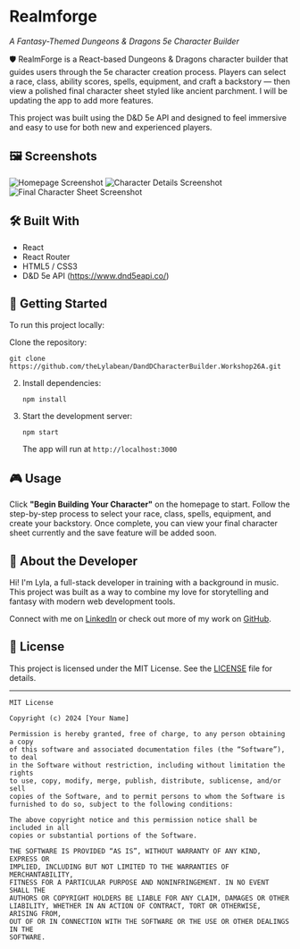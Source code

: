 # Realmforge
*A Fantasy-Themed Dungeons & Dragons 5e Character Builder*

🛡️ RealmForge is a React-based Dungeons & Dragons character builder that guides users through the 5e character creation process. Players can select a race, class, ability scores, spells, equipment, and craft a backstory — then view a polished final character sheet styled like ancient parchment. I will be updating the app to add more features.

This project was built using the D&D 5e API and designed to feel immersive and easy to use for both new and experienced players.

## 🖼️ Screenshots

![Homepage Screenshot](.src/screenshots/Homepage.png)
![Character Details Screenshot](.src/screenshots/CharacterDetails.png)
![Final Character Sheet Screenshot](.src/screenshots/FinalCharacterSheet.png)

## 🛠️ Built With

- React
- React Router
- HTML5 / CSS3
- D&D 5e API (https://www.dnd5eapi.co/)

## 🚀 Getting Started

To run this project locally:

Clone the repository:
   ```
git clone https://github.com/theLylabean/DandDCharacterBuilder.Workshop26A.git
   ```

2. Install dependencies:
   ```
   npm install
   ```

3. Start the development server:
   ```
   npm start
   ```

    The app will run at `http://localhost:3000`

## 🎮 Usage

Click **"Begin Building Your Character"** on the homepage to start. Follow the step-by-step process to select your race, class, spells, equipment, and create your backstory. Once complete, you can view your final character sheet currently and the save feature will be added soon.

## 👤 About the Developer

Hi! I'm Lyla, a full-stack developer in training with a background in music. This project was built as a way to combine my love for storytelling and fantasy with modern web development tools.

Connect with me on [LinkedIn](https://linkedin.com/in/lyladlynn) or check out more of my work on [GitHub](https://github.com/theLylabean).

## 📜 License
This project is licensed under the MIT License. See the [LICENSE](./LICENSE) file for details.

---

```
MIT License

Copyright (c) 2024 [Your Name]

Permission is hereby granted, free of charge, to any person obtaining a copy
of this software and associated documentation files (the “Software”), to deal
in the Software without restriction, including without limitation the rights
to use, copy, modify, merge, publish, distribute, sublicense, and/or sell
copies of the Software, and to permit persons to whom the Software is
furnished to do so, subject to the following conditions:

The above copyright notice and this permission notice shall be included in all
copies or substantial portions of the Software.

THE SOFTWARE IS PROVIDED “AS IS”, WITHOUT WARRANTY OF ANY KIND, EXPRESS OR
IMPLIED, INCLUDING BUT NOT LIMITED TO THE WARRANTIES OF MERCHANTABILITY,
FITNESS FOR A PARTICULAR PURPOSE AND NONINFRINGEMENT. IN NO EVENT SHALL THE
AUTHORS OR COPYRIGHT HOLDERS BE LIABLE FOR ANY CLAIM, DAMAGES OR OTHER
LIABILITY, WHETHER IN AN ACTION OF CONTRACT, TORT OR OTHERWISE, ARISING FROM,
OUT OF OR IN CONNECTION WITH THE SOFTWARE OR THE USE OR OTHER DEALINGS IN THE
SOFTWARE.

